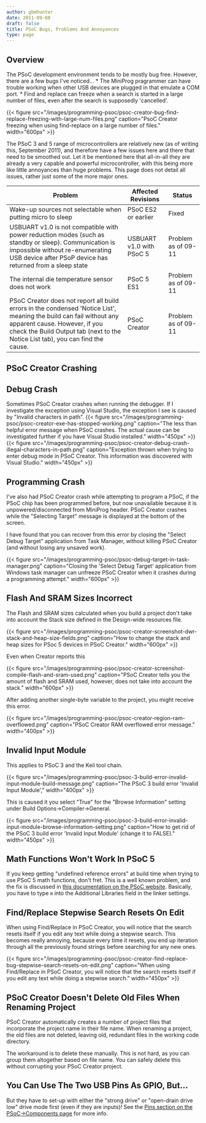 ```yaml
---
author: gbmhunter
date: 2011-09-08
draft: false
title: PSoC Bugs, Problems And Annoyances
type: page
---
```


## Overview

The PSoC development environment tends to be mostly bug free. However, there are a few bugs I've noticed...  * The MiniProg pragrammer can have trouble working when other USB devices are plugged in that emulate a COM port.  * Find and replace can freeze when a search is started in a large number of files, even after the search is supposedly 'cancelled'.

{{< figure src="/images/programming-psoc/psoc-creator-bug-find-replace-freezing-with-large-num-files.png" caption="PsoC Creator freezing when using find-replace on a large number of files."  width="600px" >}}

The PSoC 3 and 5 range of microcontrollers are relatively new (as of writing this, September 2011), and therefore have a few issues here and there that need to be smoothed out. Let it be mentioned here that all-in-all they are already a very capable and powerful microcontroller, with this being more like little annoyances than huge problems. This page does not detail all issues, rather just some of the more major ones.

<table>
    <thead>
        <tr>
            <th>Problem</th>
            <th>Affected Revisions</th>
            <th>Status</th>
        </tr>
    </thead>
<tbody ><tr >
<td >Wake-up sources not selectable when putting micro to sleep
</td>
<td >PSoC ES2 or earlier
</td>
<td >Fixed
</td></tr><tr >
<td >USBUART v1.0 is not compatible with power reduction modes (such as standby or sleep). Communication is impossible without re-enumerating USB device after PSoP device has returned from a sleep state
</td>
<td >USBUART v1.0 with PSoC 5
</td>
<td >Problem as of 09-11
</td></tr><tr >
<td >The internal die temperature sensor does not work
</td>
<td >PSoC 5 ES1
</td>
<td >Problem as of 09-11
</td></tr><tr >
<td >PSoC Creator does not report all build errors in the condensed 'Notice List', meaning the build can fail without any apparent cause. However, if you check the Build Output tab (next to the Notice List tab), you can find the cause.
</td>
<td >PSoC Creator
</td>
<td >Problem as of 09-11
</td></tr></tbody></table>

## PSoC Creator Crashing

## Debug Crash

Sometimes PSoC Creator crashes when running the debugger. If I investigate the exception using Visual Studio, the exception I see is caused by "Invalid characters in path". {{< figure src="/images/programming-psoc/psoc-creator-exe-has-stopped-working.png" caption="The less than helpful error message when PSoC crashes. The actual cause can be investigated further if you have Visual Studio installed."  width="450px" >}} {{< figure src="/images/programming-psoc/psoc-creator-debug-crash-illegal-characters-in-path.png" caption="Exception thrown when trying to enter debug mode in PSoC Creator. This information was discovered with Visual Studio."  width="450px" >}}

## Programming Crash

I've also had PSoC Creator crash while attempting to program a PSoC, if the PSoC chip has been programmed before, but now unavailable because it is unpowered/disconnected from MiniProg header. PSoC Creator crashes while the "Selecting Target" message is displayed at the bottom of the screen.

I have found that you can recover from this error by closing the "Select Debug Target" application from Task Manager, without killing PSoC Creator (and without losing any unsaved work).

{{< figure src="/images/programming-psoc/psoc-debug-target-in-task-manager.png" caption="Closing the 'Select Debug Target' application from Windows task manager can unfreeze PSoC Creator when it crashes during a programming attempt."  width="600px" >}}

## Flash And SRAM Sizes Incorrect

The Flash and SRAM sizes calculated when you build a project don't take into account the Stack size defined in the Design-wide resources file.

{{< figure src="/images/programming-psoc/psoc-creator-screenshot-dwr-stack-and-heap-size-fields.png" caption="How to change the stack and heap sizes for PSoc 5 devices in PSoC Creator."  width="600px" >}}

Even when Creator reports this

{{< figure src="/images/programming-psoc/psoc-creator-screenshot-compile-flash-and-sram-used.png" caption="PSoC Creator tells you the amount of flash and SRAM used, however, does not take into account the stack."  width="600px" >}}

After adding another single-byte variable to the project, you might receive this error.

{{< figure src="/images/programming-psoc/psoc-creator-region-ram-overflowed.png" caption="PSoC Creator RAM overflowed error message."  width="400px" >}}

## Invalid Input Module

This applies to PSoC 3 and the Keil tool chain.

{{< figure src="/images/programming-psoc/psoc-3-build-error-invalid-input-module-build-message.png" caption="The PSoC 3 build error 'Invalid Input Module',"  width="400px" >}}

This is caused it you select "True" for the "Browse Information" setting under Build Options->Compiler->General.

{{< figure src="/images/programming-psoc/psoc-3-build-error-invalid-input-module-browse-information-setting.png" caption="How to get rid of the PSoC 3 build error 'Invalid Input Module' (change it to FALSE)."  width="450px" >}}

## Math Functions Won't Work In PSoC 5

If you keep getting "undefined reference errors" at build time when trying to use PSoC 5 math functions, don't fret. This is a well known problem, and the fix is discussed in [this documentation on the PSoC website](http://www.cypress.com/?rID=42838). Basically, you have to type `m` into the Additional Libraries field in the linker settings.

## Find/Replace Stepwise Search Resets On Edit

When using Find/Replace in PSoC Creator, you will notice that the search resets itself if you edit any text while doing a stepwise search. This becomes really annoying, because every time it resets, you end up iteration through all the previously found strings before searching for any new ones.

{{< figure src="/images/programming-psoc/psoc-creator-find-replace-bug-stepwise-search-resets-on-edit.png" caption="When using Find/Replace in PSoC Creator, you will notice that the search resets itself if you edit any text while doing a stepwise search."  width="450px" >}}

## PSoC Creator Doesn't Delete Old Files When Renaming Project

PSoC Creator automatically creates a number of project files that incorporate the project name in their file name. When renaming a project, the old files are not deleted, leaving old, redundant files in the working code directory.

The workaround is to delete these manually. This is not hard, as you can group them altogether based on file name. You can safely delete this without corrupting your PSoC Creator project.

## You Can Use The Two USB Pins As GPIO, But...

But they have to set-up with either the "strong drive" or "open-drain drive low" drive mode first (even if they are inputs)! See the [Pins section on the PSoC->Components page](/programming/microcontrollers/psoc/components#pins) for more info.
